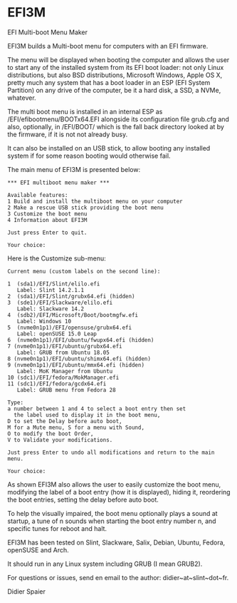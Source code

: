 # EFI3M
EFI Multi-boot Menu Maker 

EFI3M builds a Multi-boot menu for computers with an EFI firmware.

The menu will be displayed when booting the computer and allows the user to start any of the installed system from its EFI boot loader: not only Linux distributions, but also BSD distributions, Microsoft Windows, Apple OS X, pretty much any system that has a boot loader in an ESP (EFI System Partition) on any drive of the computer, be it a hard disk, a SSD, a NVMe, whatever.

The multi boot menu is installed in an internal ESP as /EFI/efibootmenu/BOOTx64.EFI alongside its configuration file grub.cfg and also, optionally, in /EFI/BOOT/ which is the fall back directory looked at by the firmware, if it is not not already busy.

It can also be installed on an USB stick, to allow booting any installed system if for some reason booting would otherwise fail.

The main menu of EFI3M is presented below:

```
*** EFI multiboot menu maker ***
	
Available features:
1 Build and install the multiboot menu on your computer
2 Make a rescue USB stick providing the boot menu
3 Customize the boot menu
4 Information about EFI3M

Just press Enter to quit.

Your choice: 
```
Here is the Customize sub-menu:

```
Current menu (custom labels on the second line):

1  (sda1)/EFI/Slint/elilo.efi
   Label: Slint 14.2.1.1
2  (sda1)/EFI/Slint/grubx64.efi (hidden)
3  (sde1)/EFI/Slackware/elilo.efi
   Label: Slackware 14.2
4  (sdb2)/EFI/Microsoft/Boot/bootmgfw.efi
   Label: Windows 10
5  (nvme0n1p1)/EFI/opensuse/grubx64.efi
   Label: openSUSE 15.0 Leap
6  (nvme0n1p1)/EFI/ubuntu/fwupx64.efi (hidden)
7 (nvme0n1p1)/EFI/ubuntu/grubx64.efi
   Label: GRUB from Ubuntu 18.05
8 (nvme0n1p1)/EFI/ubuntu/shimx64.efi (hidden)
9 (nvme0n1p1)/EFI/ubuntu/mmx64.efi (hidden)
   Label: MoK Manager from Ubuntu
10 (sdc1)/EFI/fedora/MokManager.efi
11 (sdc1)/EFI/fedora/gcdx64.efi
   Label: GRUB menu from Fedora 28

Type:
a number between 1 and 4 to select a boot entry then set
  the label used to display it in the boot menu,
D to set the Delay before auto boot,
M for a Mute menu, S for a menu with Sound,
O to modify the boot Order,
V to Validate your modifications.

Just press Enter to undo all modifications and return to the main menu.

Your choice:
```

As shown EFI3M also allows the user to easily customize the boot menu, modifying the label of a boot entry (how it is displayed), hiding it, reordering the boot entries, setting the delay before auto boot.

To help the visually impaired, the boot menu optionally plays a sound at startup, a tune of n sounds when starting
the boot entry number n, and specific tunes for reboot and halt.

EFI3M has been tested on Slint, Slackware, Salix, Debian, Ubuntu, Fedora, openSUSE and Arch.

It should run in any Linux system including GRUB (I mean GRUB2).

For questions or issues, send en email to the author:
didier~at~slint~dot~fr.

Didier Spaier
